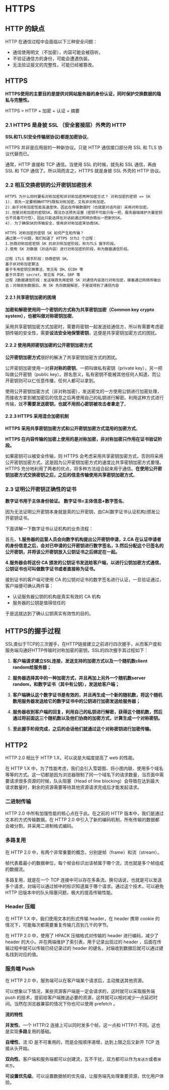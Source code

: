 # HTTPS

## HTTP 的缺点

HTTP 在通信过程中会面临以下三种安全问题：

- 通信使用明文（不加密），内容可能会被窃听。
- 不验证通信方的身份，可能会遭遇伪装。
- 无法验证报文的完整性，可能已经被篡改。

## HTTPS

**HTTPS使用的主要目的是提供对网站服务器的身份认证，同时保护交换数据的隐私与完整性。**

HTTPS = HTTP + 加密 + 认证 + 摘要

### 2.1 HTTPS 是身披 SSL （安全套接层）外壳的 HTTP

**SSL和TLS(安全传输层协议)都是加密协议**。

HTTPS 并非是应用层的一种新协议。只是 HTTP 通信接口部分用 SSL 和 TLS 协议代替而已。

通常，HTTP 直接和 TCP 通信。当使用 SSL 的时候，就先和 SSL 通信，再由 SSL 和 TCP 通信了。所以简而言之，HTTPS 就是身披 SSL 外壳的 HTTP 协议。

### 2.2 相互交换密钥的公开密钥加密技术

```text
HTTPS 为什么同时要有对称加密和非对称加密两种加密方式？ 对称加密的密钥 => SK
1). 首先一定要明确HTTPS既有对称加密，又有非对称加密。
2).由于对称加密性能高速度快，因此在传输数据时（也就是对话内容）采用对称加密。
3).但是对称加密的密钥SK，既没办法预先设置（密钥不可能只有一把，服务器端维护大量密钥也不具备可行性），因此只能选择在对话前通过网络协商出一把新的SK。
4). 为了确保SK的传输安全，使用非对称加密来协商SK。

HTTPS 对称加密的密钥 SK 如何产生和传输？
通过第一个问题，我们知道了 HTTPS 分为2 个过程：
1.协商对称加密密钥 SK 的非对称加密阶段，称为TLS 握手阶段。
2.使用 SK 对数据（对话内容）进行对称加密的阶段，称为数据通信阶段。

过程 1TLS 握手阶段：协商密钥 SK。
基于非对称加密算法
基于专用密钥交换算法，常见有 DH、ECDH 等
基于共享的 secret，常见有 PSK，SRP 等
过程 2数据通信阶段：发送端首先用密钥 SK 对通信内容进行对称加密，接着通过网络传输出去；对端收到数据后，用 SK 先将数据解密，于是就得到了通信内容
```

#### 2.2.1 共享密钥加密的困境

**加密和解密使用同一个密钥的方式称为共享密钥加密（Common key crypto system），也被叫做对称密钥加密**。

采用共享密钥加密方式加密时，需要将密钥一起发送给通信方，所以有需要考虑密钥传输的安全性，需要**设法安全地保管密钥**，这便是共享密钥加密方式的困扰。

#### 2.2.2 使用两把密钥加密的公开密钥加密方式

**公开密钥加密方式**很好的解决了共享密钥加密方式的困扰。

公开密钥加密使用一对**非对称的密钥**。一把叫做私有密钥（private key），另一把叫做公开密钥（public key）。顾名思义，私有密钥不能被其他任何人知道，而公开密钥则可以仁任意传播，任何人都可以拿到。

使用公开密钥加密方式（非对称加密），发送密文的一方使用公钥进行加密处理，而接收方拿到被加密后的信息之后再使用自己的私钥进行解密。利用这种方式进行传输，就**不需要发送密钥，也就不用担心密钥被攻击者拿走了**。

#### 2.2.3 HTTPS 采用混合加密机制

**HTTPS 采用共享密钥加密方式和公开密钥加密方式混用的加密方式**。

**HTTPS 在内容传输的加密上使用的是对称加密，非对称加密只作用在证书验证阶段。**

如果密钥可以被安全传输，则 HTTPS 会考虑采用共享密钥加密方式，否则将采用公开密钥加密方式。这是因为公开密钥加密方式的速度比共享密钥加密方式要慢。HTTPS 充分地利用了两者的优点，将多种方法组合起来用于通信。**在使用公开密钥加密方式交换密钥之后，之后的信息传输使用共享密钥加密方式**。

### 2.3 证明公开密钥正确性的证书

**数字证书用于主体身份验证。**  **数字证书=主体信息+数字签名**。

因为无法证明公开密钥本身就是真的公开密钥，由CA(数字证书认证机构)颁发公开密钥证书。

下面讲解一下数字证书认证机构的业务流程：

首先，**1.服务器的运营人员会向数字机构提出公开密钥申请，2.CA 在认证申请者的身份信息之后，会对已申请的公开密钥进行数字签名，3.然后分配这个已签名的公开密钥，并将该公开密钥放入公钥证书之后绑定在一起。**

**4.服务器会将这份 CA 颁发的公钥证书发送给客户端，以进行公钥加密方式通信，公钥证书也可叫做数字证书或者直接称为证书。**

接到证书的客户端可使用 CA 的公钥对证书的数字签名进行认证，一旦验证通过，客户端便可确认两件事：

- 认证服务器公钥的机构是真实有效的 CA 机构
- 服务器的公钥是值得信任的

于是这就达到了确认公钥真实有效性的目的。

## HTTPS的握手过程

SSL类似于TCP的三次握手，在HTTP链接建立之前进行四次握手，从而客户度和服务端沟通好HTTP传输时对称加密的密钥，SSL的四次握手其过程如下：

1. **客户端请求建立SSL连接，发送支持的加密方式以及一个随机数client random给服务器；**

2. **服务器选择其中的一种加密方式，并且再加上另外一个随机数server random，和数字证书（其中有公钥），发送给客户端；**

3. **客户端确认这个数字证书是有效的，并且再生成一个新的随机数，将这个随机数用服务器发送给它的数字证书中的公钥进行加密发送给服务器；**

4. **服务器收到客户端的回复，利用自己的私钥进行解密，获得这个随机数，然后通过将前面这三个随机数以及他们协商的加密方式，计算生成一个对称密钥。**

5. **至此握手阶段完成，之后的会话他们就通过这个对称密钥进行加密传输。**

## HTTP2
HTTP 2.0 相比于 HTTP 1.X，可以说是大幅度提高了 web 的性能。

在 HTTP 1.X 中，为了性能考虑，我们会引入雪碧图、将小图内联、使用多个域名等等的方式。这一切都是因为浏览器限制了同一个域名下的请求数量，当页面中需要请求很多资源的时候，队头阻塞（Head of line blocking）会导致在达到最大请求数量时，剩余的资源需要等待其他资源请求完成后才能发起请求。

### 二进制传输
HTTP 2.0 中所有加强性能的核心点在于此。在之前的 HTTP 版本中，我们是通过文本的方式传输数据。在 HTTP 2.0 中引入了新的编码机制，所有传输的数据都会被分割，并采用二进制格式编码。

### 多路复用
在 HTTP 2.0 中，有两个非常重要的概念，分别是帧（frame）和流（stream）。

帧代表着最小的数据单位，每个帧会标识出该帧属于哪个流，流也就是多个帧组成的数据流。

多路复用，就是在一个 TCP 连接中可以存在多条流。换句话说，也就是可以发送多个请求，对端可以通过帧中的标识知道属于哪个请求。通过这个技术，可以避免 HTTP 旧版本中的队头阻塞问题，极大的提高传输性能。

### Header 压缩
在 HTTP 1.X 中，我们使用文本的形式传输 header，在 header 携带 cookie 的情况下，可能每次都需要重复传输几百到几千的字节。

在 HTTP 2.0 中，使用了 HPACK 压缩格式对传输的 header 进行编码，减少了 header 的大小。并在两端维护了索引表，用于记录出现过的 header ，后面在传输过程中就可以传输已经记录过的 header 的键名，对端收到数据后就可以通过键名找到对应的值。

### 服务端 Push
在 HTTP 2.0 中，服务端可以在客户端某个请求后，主动推送其他资源。

可以想象以下情况，某些资源客户端是一定会请求的，这时就可以采取服务端 push 的技术，提前给客户端推送必要的资源，这样就可以相对减少一点延迟时间。当然在浏览器兼容的情况下你也可以使用 prefetch 。

**流的特性**

**并发性**。一个 HTTP/2 连接上可以同时发多个帧，这一点和 HTTP/1 不同。这也是实现**多路**复用的基础。

**自增性**。流 ID 是不可重用的，而是会按顺序递增，达到上限之后又新开 TCP 连接从头开始。

**双向性**。客户端和服务端都可以创建流，互不干扰，双方都可以作为`发送方`或者`接收方`。

**可设置优先级**。可以设置数据帧的优先级，让服务端先处理重要资源，优化用户体验。